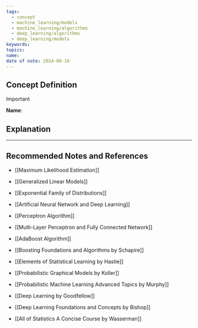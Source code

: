 ```yaml
---
tags:
  - concept
  - machine_learning/models
  - machine_learning/algorithms
  - deep_learning/algorithms
  - deep_learning/models
keywords: 
topics: 
name: 
date of note: 2024-08-16
---
```


## Concept Definition

>[!important]
>**Name**: 



## Explanation





-----------
##  Recommended Notes and References


- [[Maximum Likelihood Estimation]]
- [[Generalized Linear Models]]
- [[Exponential Family of Distributions]]

- [[Artificial Neural Network and Deep Learning]]
- [[Perceptron Algorithm]]
- [[Multi-Layer Perceptron and Fully Connected Network]]

- [[AdaBoost Algorithm]]


- [[Boosting Foundations and Algorithms by Schapire]]

- [[Elements of Statistical Learning by Hastie]]
- [[Probabilistic Graphical Models by Koller]]
- [[Probabilistic Machine Learning Advanced Topics by Murphy]]

- [[Deep Learning by Goodfellow]]
- [[Deep Learning Foundations and Concepts by Bishop]]

- [[All of Statistics A Concise Course by Wasserman]]
